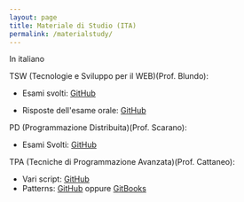 ```yaml
---
layout: page
title: Materiale di Studio (ITA)
permalink: /materialstudy/
---
```


In italiano


TSW (Tecnologie e Sviluppo per il WEB)(Prof. Blundo):

+	Esami svolti: [GitHub](https://github.com/paranoiasystem/tsw-blundo-esami-scritti-svolti)

+	Risposte dell'esame orale: [GitHub](https://github.com/paranoiasystem/Orale-TSW)


PD (Programmazione Distribuita)(Prof. Scarano):

+	Esami Svolti: [GitHub](https://github.com/paranoiasystem/Java-RMI-projects)


TPA (Tecniche di Programmazione Avanzata)(Prof. Cattaneo):

+	Vari script: [GitHub](https://github.com/paranoiasystem/TPA)
+	Patterns: [GitHub](https://github.com/paranoiasystem/Patterns) oppure [GitBooks](https://paranoiasystem.gitbooks.io/patterns//)